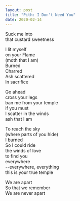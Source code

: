 ```yaml
---
layout: post
title: "Pith: I Don't Need You"
date: 2020-02-14
---
```


Suck me into  
that custard sweetness  

I lit myself  
on your Flame  
(moth that I am)  
Burned  
Charred  
Ash scattered   
In sacrifice  

Go ahead  
cross your legs  
ban me from your temple  
if you must  
I scatter in the winds  
ash that I am  

To reach the sky  
(where parts of you hide)  
I burned  
So I could ride  
the winds of love  
to find you  
everywhere  
--everywhere, everything  
this is your true temple  

We are apart  
So that we remember  
We are never apart  
